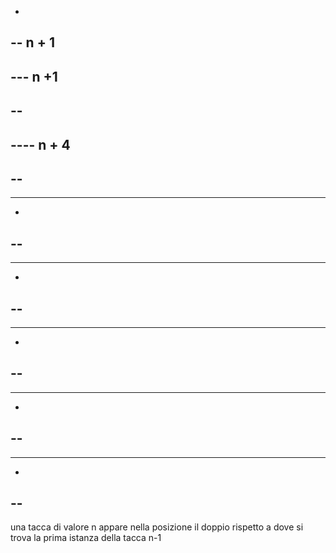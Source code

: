 -
-- n + 1 
-
--- n +1 
-
--
-
---- n + 4
-
--
-
---
-
--
-
-----
-
--
-
---
-
--
-
----
-
--
-
---
-
--
-
una tacca di valore n appare nella posizione il doppio rispetto a dove si trova la prima istanza della tacca n-1